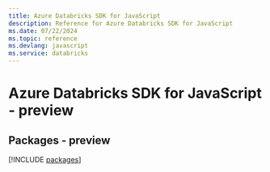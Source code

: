 ```yaml
---
title: Azure Databricks SDK for JavaScript
description: Reference for Azure Databricks SDK for JavaScript
ms.date: 07/22/2024
ms.topic: reference
ms.devlang: javascript
ms.service: databricks
---
```

# Azure Databricks SDK for JavaScript - preview
## Packages - preview
[!INCLUDE [packages](databricks-index.md)]